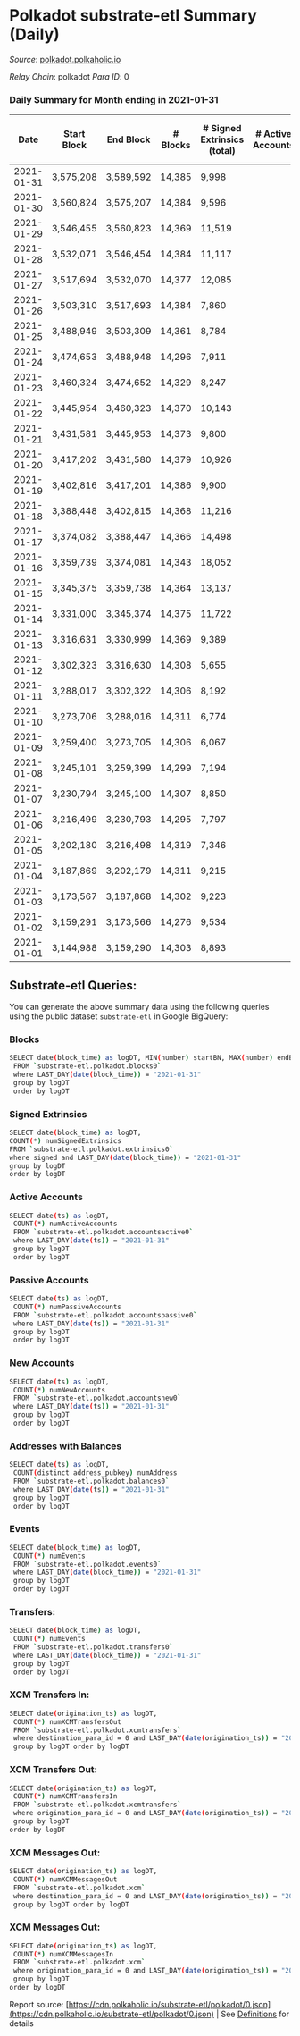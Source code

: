# Polkadot substrate-etl Summary (Daily)

_Source_: [polkadot.polkaholic.io](https://polkadot.polkaholic.io)

*Relay Chain*: polkadot
*Para ID*: 0



### Daily Summary for Month ending in 2021-01-31


| Date | Start Block | End Block | # Blocks | # Signed Extrinsics (total) | # Active Accounts | # Passive | # New | # Addresses with Balances | # Events | # Transfers | # XCM Transfers In | # XCM Transfers Out | # XCM In | # XCM Out | Issues | 
| ---- | ----------- | --------- | -------- | --------------------------- | ----------------- | --------- | ----- | ------------------------- | -------- | ----------- | ------------------ | ------------------- | -------- | --------- | ------ |
| 2021-01-31 | 3,575,208 | 3,589,592 | 14,385 | 9,998 |  |  |  | 102,610 | 77,647 | 10,039 ($483,229,619.25) |   |   |  |  |  |
| 2021-01-30 | 3,560,824 | 3,575,207 | 14,384 | 9,596 |  |  |  |  | 75,451 | 9,274 ($338,696,062.46) |   |   |  |  |  |
| 2021-01-29 | 3,546,455 | 3,560,823 | 14,369 | 11,519 |  |  |  |  | 85,507 | 11,440 ($797,057,769.22) |   |   |  |  |  |
| 2021-01-28 | 3,532,071 | 3,546,454 | 14,384 | 11,117 |  |  |  |  | 80,991 | 10,066 ($982,581,473.72) |   |   |  |  |  |
| 2021-01-27 | 3,517,694 | 3,532,070 | 14,377 | 12,085 |  |  |  |  | 92,222 | 11,661 ($599,597,913.29) |   |   |  |  |  |
| 2021-01-26 | 3,503,310 | 3,517,693 | 14,384 | 7,860 |  |  |  |  | 65,135 | 7,418 ($890,531,067.66) |   |   |  |  |  |
| 2021-01-25 | 3,488,949 | 3,503,309 | 14,361 | 8,784 |  |  |  |  | 69,901 | 8,383 ($558,686,225.04) |   |   |  |  |  |
| 2021-01-24 | 3,474,653 | 3,488,948 | 14,296 | 7,911 |  |  |  |  | 65,164 | 7,625 ($391,087,193.33) |   |   |  |  |  |
| 2021-01-23 | 3,460,324 | 3,474,652 | 14,329 | 8,247 |  |  |  |  | 66,259 | 8,042 ($375,572,638.18) |   |   |  |  |  |
| 2021-01-22 | 3,445,954 | 3,460,323 | 14,370 | 10,143 |  |  |  |  | 77,109 | 10,521 ($589,631,316.98) |   |   |  |  |  |
| 2021-01-21 | 3,431,581 | 3,445,953 | 14,373 | 9,800 |  |  |  |  | 73,999 | 9,553 ($469,671,141.66) |   |   |  |  |  |
| 2021-01-20 | 3,417,202 | 3,431,580 | 14,379 | 10,926 |  |  |  |  | 81,419 | 11,250 ($757,134,892.07) |   |   |  |  |  |
| 2021-01-19 | 3,402,816 | 3,417,201 | 14,386 | 9,900 |  |  |  |  | 76,587 | 9,939 ($602,106,076.94) |   |   |  |  |  |
| 2021-01-18 | 3,388,448 | 3,402,815 | 14,368 | 11,216 |  |  |  |  | 84,455 | 11,706 ($698,641,677.48) |   |   |  |  |  |
| 2021-01-17 | 3,374,082 | 3,388,447 | 14,366 | 14,498 |  |  |  |  | 101,919 | 15,781 ($877,855,527.01) |   |   |  |  |  |
| 2021-01-16 | 3,359,739 | 3,374,081 | 14,343 | 18,052 |  |  |  |  | 123,890 | 20,478 ($1,138,282,264.34) |   |   |  |  |  |
| 2021-01-15 | 3,345,375 | 3,359,738 | 14,364 | 13,137 |  |  |  |  | 93,981 | 13,966 ($922,109,535.45) |   |   |  |  |  |
| 2021-01-14 | 3,331,000 | 3,345,374 | 14,375 | 11,722 |  |  |  |  | 85,314 | 12,490 ($804,242,365.11) |   |   |  |  |  |
| 2021-01-13 | 3,316,631 | 3,330,999 | 14,369 | 9,389 |  |  |  |  | 72,478 | 9,349 ($756,693,000.34) |   |   |  |  |  |
| 2021-01-12 | 3,302,323 | 3,316,630 | 14,308 | 5,655 |  |  |  |  | 53,516 | 5,298 ($474,745,214.77) |   |   |  |  |  |
| 2021-01-11 | 3,288,017 | 3,302,322 | 14,306 | 8,192 |  |  |  |  | 65,968 | 8,350 ($562,495,607.51) |   |   |  |  |  |
| 2021-01-10 | 3,273,706 | 3,288,016 | 14,311 | 6,774 |  |  |  |  | 57,865 | 6,596 ($266,033,811.98) |   |   |  |  |  |
| 2021-01-09 | 3,259,400 | 3,273,705 | 14,306 | 6,067 |  |  |  |  | 55,761 | 5,958 ($238,186,725.92) |   |   |  |  |  |
| 2021-01-08 | 3,245,101 | 3,259,399 | 14,299 | 7,194 |  |  |  |  | 60,799 | 7,241 ($528,392,711.86) |   |   |  |  |  |
| 2021-01-07 | 3,230,794 | 3,245,100 | 14,307 | 8,850 |  |  |  |  | 71,169 | 9,521 ($1,158,691,626.62) |   |   |  |  |  |
| 2021-01-06 | 3,216,499 | 3,230,793 | 14,295 | 7,797 |  |  |  |  | 64,888 | 8,401 ($660,721,718.74) |   |   |  |  |  |
| 2021-01-05 | 3,202,180 | 3,216,498 | 14,319 | 7,346 |  |  |  |  | 63,720 | 7,723 ($395,519,187.73) |   |   |  |  |  |
| 2021-01-04 | 3,187,869 | 3,202,179 | 14,311 | 9,215 |  |  |  |  | 72,731 | 10,053 ($714,260,281.88) |   |   |  |  |  |
| 2021-01-03 | 3,173,567 | 3,187,868 | 14,302 | 9,223 |  |  |  |  | 72,921 | 9,961 ($926,610,747.37) |   |   |  |  |  |
| 2021-01-02 | 3,159,291 | 3,173,566 | 14,276 | 9,534 |  |  |  |  | 75,277 | 10,241 ($1,018,172,520.49) |   |   |  |  |  |
| 2021-01-01 | 3,144,988 | 3,159,290 | 14,303 | 8,893 |  |  |  |  | 70,713 | 9,725 ($1,569,465,447.50) |   |   |  |  |  |

## Substrate-etl Queries:
You can generate the above summary data using the following queries using the public dataset `substrate-etl` in Google BigQuery:

### Blocks
```bash
SELECT date(block_time) as logDT, MIN(number) startBN, MAX(number) endBN, COUNT(*) numBlocks 
 FROM `substrate-etl.polkadot.blocks0`  
 where LAST_DAY(date(block_time)) = "2021-01-31" 
 group by logDT 
 order by logDT
```

### Signed Extrinsics
```bash
SELECT date(block_time) as logDT, 
COUNT(*) numSignedExtrinsics 
FROM `substrate-etl.polkadot.extrinsics0`  
where signed and LAST_DAY(date(block_time)) = "2021-01-31" 
group by logDT 
order by logDT
```

### Active Accounts
```bash
SELECT date(ts) as logDT, 
 COUNT(*) numActiveAccounts 
 FROM `substrate-etl.polkadot.accountsactive0` 
 where LAST_DAY(date(ts)) = "2021-01-31" 
 group by logDT 
 order by logDT
```

### Passive Accounts
```bash
SELECT date(ts) as logDT, 
 COUNT(*) numPassiveAccounts 
 FROM `substrate-etl.polkadot.accountspassive0` 
 where LAST_DAY(date(ts)) = "2021-01-31" 
 group by logDT 
 order by logDT
```

### New Accounts
```bash
SELECT date(ts) as logDT, 
 COUNT(*) numNewAccounts 
 FROM `substrate-etl.polkadot.accountsnew0` 
 where LAST_DAY(date(ts)) = "2021-01-31" 
 group by logDT
 order by logDT
```

### Addresses with Balances
```bash
SELECT date(ts) as logDT,
 COUNT(distinct address_pubkey) numAddress 
 FROM `substrate-etl.polkadot.balances0` 
 where LAST_DAY(date(ts)) = "2021-01-31" 
 group by logDT 
 order by logDT
```

### Events
```bash
SELECT date(block_time) as logDT, 
 COUNT(*) numEvents 
 FROM `substrate-etl.polkadot.events0` 
 where LAST_DAY(date(block_time)) = "2021-01-31" 
 group by logDT 
 order by logDT
```

### Transfers:
```bash
SELECT date(block_time) as logDT, 
 COUNT(*) numEvents 
 FROM `substrate-etl.polkadot.transfers0` 
 where LAST_DAY(date(block_time)) = "2021-01-31" 
 group by logDT 
 order by logDT
```

### XCM Transfers In:
```bash
SELECT date(origination_ts) as logDT, 
 COUNT(*) numXCMTransfersOut 
 FROM `substrate-etl.polkadot.xcmtransfers` 
 where destination_para_id = 0 and LAST_DAY(date(origination_ts)) = "2021-01-31" 
 group by logDT order by logDT
```

### XCM Transfers Out:
```bash
SELECT date(origination_ts) as logDT, 
 COUNT(*) numXCMTransfersIn 
 FROM `substrate-etl.polkadot.xcmtransfers` 
 where origination_para_id = 0 and LAST_DAY(date(origination_ts)) = "2021-01-31" 
 group by logDT 
order by logDT
```

### XCM Messages Out:
```bash
SELECT date(origination_ts) as logDT, 
 COUNT(*) numXCMMessagesOut 
 FROM `substrate-etl.polkadot.xcm` 
 where destination_para_id = 0 and LAST_DAY(date(origination_ts)) = "2021-01-31" 
 group by logDT order by logDT
```

### XCM Messages Out:
```bash
SELECT date(origination_ts) as logDT, 
 COUNT(*) numXCMMessagesIn 
 FROM `substrate-etl.polkadot.xcm` 
 where origination_para_id = 0 and LAST_DAY(date(origination_ts)) = "2021-01-31" 
 group by logDT 
order by logDT
```


Report source: [https://cdn.polkaholic.io/substrate-etl/polkadot/0.json](https://cdn.polkaholic.io/substrate-etl/polkadot/0.json) | See [Definitions](/DEFINITIONS.md) for details
